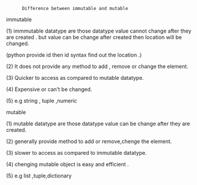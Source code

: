           Difference between immutable and mutable

immutable        

(1) immmutable datatype are those datatype value cannot change after they are created . but value can be change after created then location will be changed.

 (python provide id then id syntax find out the location .)

(2) It does not provide any method to add , remove or change the element.

(3) Quicker to access as compared to mutable datatype.

(4) Expensive or can't be changed.

(5) e.g string , tuple ,numeric 


mutable

(1) mutable datatype are those datatype value can be change after they are created.

(2) generally provide  method to add or remove,chenge the element.

(3) slower to access as compared to immutable datatype.

(4) chenging mutable object is easy and efficient .

(5) e.g list ,tuple,dictionary
